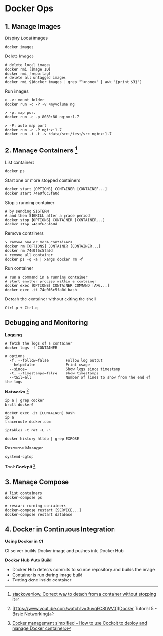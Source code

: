 # Docker Ops

## 1. Manage Images

Display Local Images
```
docker images
```

Delete Images
```
# delete local images
docker rmi [image ID]
docker rmi [repo:tag]
# delete all untagged images
docker rmi $(docker images | grep "^<none>" | awk "{print $3}")
```

Run images
```
> -v: mount folder
docker run -d -P -v /myvolume ng

> -p: map port
docker run -d -p 8080:80 nginx:1.7

> -P: auto map port
docker run -d -P nginx:1.7
docker run -i -t -v /data/src:/test/src nginx:1.7
```

## 2. Manage Containers [^1]

List containers
```
docker ps
```

Start one or more stopped containers
```
docker start [OPTIONS] CONTAINER [CONTAINER...]
docker start 74e0f6c5fa0d
```

Stop a running container
```
# by sending SIGTERM
# and then SIGKILL after a grace period
docker stop [OPTIONS] CONTAINER [CONTAINER...]
docker stop 74e0f6c5fa0d
```

Remove containers
```
> remove one or more containers
docker rm [OPTIONS] CONTAINER [CONTAINER...]
docker rm 74e0f6c5fa0d
> remove all container
docker ps -q -a | xargs docker rm -f
```

Run container
```
# run a command in a running container
# start another process within a container
docker exec [OPTIONS] CONTAINER COMMAND [ARG...]
docker exec -it 74e0f6c5fa0d bash
```

Detach the container without exiting the shell
```
Ctrl-p + Ctrl-q
```

## Debugging and Monitoring

**Logging**

```
# fetch the logs of a container
docker logs -f CONTAINER

# options
  -f, --follow=false        Follow log output
  --help=false              Print usage
  --since=                  Show logs since timestamp
  -t, --timestamps=false    Show timestamps
  --tail=all                Number of lines to show from the end of the logs
```

**Networks** [^3]

```
ip a | grep docker
brctl docker0

docker exec -it [CONTAINER] bash
ip a
traceroute docker.com

iptables -t nat -L -n

docker history httdp | grep EXPOSE
```

Resource Manager

```
systemd-cgtop
```

Tool: **Cockpit** [^2]

## 3. Manage Compose

```
# list containers
docker-compose ps

# restart running containers
docker-compose restart [SERVICE...]
docker-compose restart database
```

## 4. Docker in Continuous Integration

**Using Docker in CI**

CI server builds Docker image and pushes into Docker Hub

**Docker Hub Auto Build**

* Docker Hub detects commits to source repository and builds the image
* Container is run during image build
* Testing done inside container

[^1]: [stackoverflow, Correct way to detach from a container without stopping it](http://stackoverflow.com/questions/25267372/correct-way-to-detach-from-a-container-without-stopping-it)
[^2]: [Docker management simplified – How to use Cockpit to deploy and manage Docker containers](https://bobcares.com/blog/docker-management-simplified-how-to-use-cockpit-to-deploy-and-manage-docker-containers/)
[^3]: [https://www.youtube.com/watch?v=3uvqEC8fWV0](Docker Tutorial 5 - Basic Networking)
